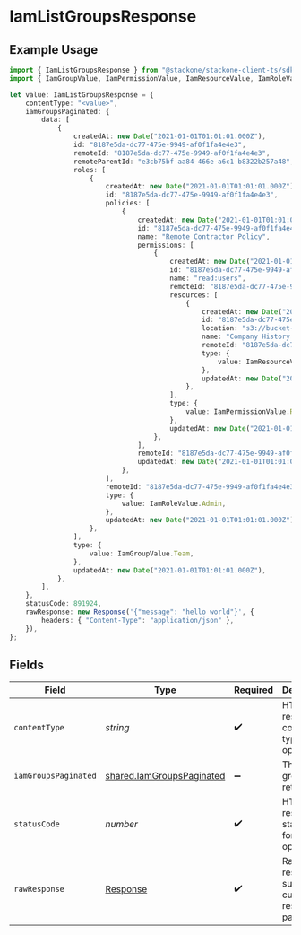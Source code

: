 # IamListGroupsResponse

## Example Usage

```typescript
import { IamListGroupsResponse } from "@stackone/stackone-client-ts/sdk/models/operations";
import { IamGroupValue, IamPermissionValue, IamResourceValue, IamRoleValue } from "@stackone/stackone-client-ts/sdk/models/shared";

let value: IamListGroupsResponse = {
    contentType: "<value>",
    iamGroupsPaginated: {
        data: [
            {
                createdAt: new Date("2021-01-01T01:01:01.000Z"),
                id: "8187e5da-dc77-475e-9949-af0f1fa4e4e3",
                remoteId: "8187e5da-dc77-475e-9949-af0f1fa4e4e3",
                remoteParentId: "e3cb75bf-aa84-466e-a6c1-b8322b257a48",
                roles: [
                    {
                        createdAt: new Date("2021-01-01T01:01:01.000Z"),
                        id: "8187e5da-dc77-475e-9949-af0f1fa4e4e3",
                        policies: [
                            {
                                createdAt: new Date("2021-01-01T01:01:01.000Z"),
                                id: "8187e5da-dc77-475e-9949-af0f1fa4e4e3",
                                name: "Remote Contractor Policy",
                                permissions: [
                                    {
                                        createdAt: new Date("2021-01-01T01:01:01.000Z"),
                                        id: "8187e5da-dc77-475e-9949-af0f1fa4e4e3",
                                        name: "read:users",
                                        remoteId: "8187e5da-dc77-475e-9949-af0f1fa4e4e3",
                                        resources: [
                                            {
                                                createdAt: new Date("2021-01-01T01:01:01.000Z"),
                                                id: "8187e5da-dc77-475e-9949-af0f1fa4e4e3",
                                                location: "s3://bucket-name/folder-name",
                                                name: "Company History Records",
                                                remoteId: "8187e5da-dc77-475e-9949-af0f1fa4e4e3",
                                                type: {
                                                    value: IamResourceValue.File,
                                                },
                                                updatedAt: new Date("2021-01-01T01:01:01.000Z"),
                                            },
                                        ],
                                        type: {
                                            value: IamPermissionValue.ReadWrite,
                                        },
                                        updatedAt: new Date("2021-01-01T01:01:01.000Z"),
                                    },
                                ],
                                remoteId: "8187e5da-dc77-475e-9949-af0f1fa4e4e3",
                                updatedAt: new Date("2021-01-01T01:01:01.000Z"),
                            },
                        ],
                        remoteId: "8187e5da-dc77-475e-9949-af0f1fa4e4e3",
                        type: {
                            value: IamRoleValue.Admin,
                        },
                        updatedAt: new Date("2021-01-01T01:01:01.000Z"),
                    },
                ],
                type: {
                    value: IamGroupValue.Team,
                },
                updatedAt: new Date("2021-01-01T01:01:01.000Z"),
            },
        ],
    },
    statusCode: 891924,
    rawResponse: new Response('{"message": "hello world"}', {
        headers: { "Content-Type": "application/json" },
    }),
};
```

## Fields

| Field                                                                         | Type                                                                          | Required                                                                      | Description                                                                   |
| ----------------------------------------------------------------------------- | ----------------------------------------------------------------------------- | ----------------------------------------------------------------------------- | ----------------------------------------------------------------------------- |
| `contentType`                                                                 | *string*                                                                      | :heavy_check_mark:                                                            | HTTP response content type for this operation                                 |
| `iamGroupsPaginated`                                                          | [shared.IamGroupsPaginated](../../../sdk/models/shared/iamgroupspaginated.md) | :heavy_minus_sign:                                                            | The list of groups was retrieved.                                             |
| `statusCode`                                                                  | *number*                                                                      | :heavy_check_mark:                                                            | HTTP response status code for this operation                                  |
| `rawResponse`                                                                 | [Response](https://developer.mozilla.org/en-US/docs/Web/API/Response)         | :heavy_check_mark:                                                            | Raw HTTP response; suitable for custom response parsing                       |